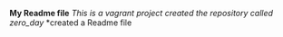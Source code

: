 **My Readme file**
*This is a vagrant project*
*created the repository called zero_day*
*created a Readme file
